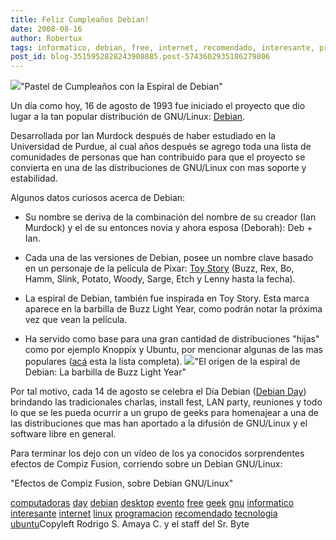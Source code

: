 ```yaml
---
title: Feliz Cumpleaños Debian!
date: 2008-08-16
author: Robertux
tags: informatico, debian, free, internet, recomendado, interesante, programacion, day, geek, gnu, computadoras, evento, linux, desktop, ubuntu, tecnologia
post_id: blog-3515952828243908885.post-5743602935186279806
---
```


[![](http://1.bp.blogspot.com/_jH77WNrMVRA/SKcNwgYNEGI/AAAAAAAACAE/aEUGnhgTB6Y/s320/DSCN3332.sized.jpg)](http://1.bp.blogspot.com/_jH77WNrMVRA/SKcNwgYNEGI/AAAAAAAACAE/aEUGnhgTB6Y/s1600-h/DSCN3332.sized.jpg)"Pastel de Cumpleaños con la
      Espiral de Debian"

Un
      día como hoy, 16 de agosto de 1993 fue iniciado el proyecto que dio lugar a la tan popular
      distribución de GNU/Linux: [Debian](http://www.debian.org/).

Desarrollada por Ian Murdock después de haber estudiado en la Universidad de
      Purdue, al cual años
      después se agrego toda una lista de comunidades de personas que han contribuido para que el
      proyecto se convierta en una de las distribuciones de GNU/Linux con mas soporte y
      estabilidad.

Algunos datos curiosos acerca de Debian:

- Su nombre se deriva de la combinación del nombre de su creador (Ian Murdock) y el de su entonces novia y ahora esposa (Deborah): Deb + Ian.

- Cada una de las versiones de Debian, posee un nombre clave basado en un personaje de la película de Pixar: [Toy Story](http://www.pixar.com/featurefilms/ts/) (Buzz, Rex, Bo, Hamm, Slink, Potato, Woody, Sarge, Etch y Lenny hasta la fecha).

- La espiral de Debian, también fue inspirada en Toy Story. Esta marca aparece en la barbilla de Buzz Light Year, como podrán notar la próxima vez que vean la película.

- Ha servido como base para una gran cantidad de distribuciones "hijas" como por ejemplo Knoppix y Ubuntu, por mencionar algunas de las mas populares ([acá](http://www.debian.org/misc/children-distros) esta la lista completa).
[![](http://3.bp.blogspot.com/_jH77WNrMVRA/SKcSYGVVndI/AAAAAAAACAM/gVJO1zVjKFM/s320/buzz.jpg)](http://3.bp.blogspot.com/_jH77WNrMVRA/SKcSYGVVndI/AAAAAAAACAM/gVJO1zVjKFM/s1600-h/buzz.jpg)"El origen de la espiral de
      Debian: La barbilla de Buzz Light Year"

Por tal motivo, cada 14 de agosto se celebra el Día
      Debian ([Debian Day](http://wiki.debian.org/DebianDay2008)) brindando
      las tradicionales charlas, install fest, LAN party, reuniones y todo lo que se les pueda
      ocurrir a un grupo de geeks para homenajear a una de las distribuciones que mas han aportado a
      la difusión de GNU/Linux y el software libre en general.

Para terminar
      los dejo con un vídeo de los ya conocidos sorprendentes efectos de Compiz Fusion, corriendo
      sobre un Debian GNU/Linux:

"Efectos de Compiz Fusion, sobre Debian
      GNU/Linux"

[computadoras](http://www.blogalaxia.com/tags/computadoras) [day](http://www.blogalaxia.com/tags/day) [debian](http://www.blogalaxia.com/tags/debian) [desktop](http://www.blogalaxia.com/tags/desktop) [evento](http://www.blogalaxia.com/tags/evento) [free](http://www.blogalaxia.com/tags/free) [geek](http://www.blogalaxia.com/tags/geek) [gnu](http://www.blogalaxia.com/tags/gnu) [informatico](http://www.blogalaxia.com/tags/informatico) [interesante](http://www.blogalaxia.com/tags/interesante) [internet](http://www.blogalaxia.com/tags/internet) [linux](http://www.blogalaxia.com/tags/linux) [programacion](http://www.blogalaxia.com/tags/programacion) [recomendado](http://www.blogalaxia.com/tags/recomendado) [tecnologia](http://www.blogalaxia.com/tags/tecnologia) [ubuntu](http://www.blogalaxia.com/tags/ubuntu)Copyleft Rodrigo S. Amaya C. y el staff del Sr.
      Byte